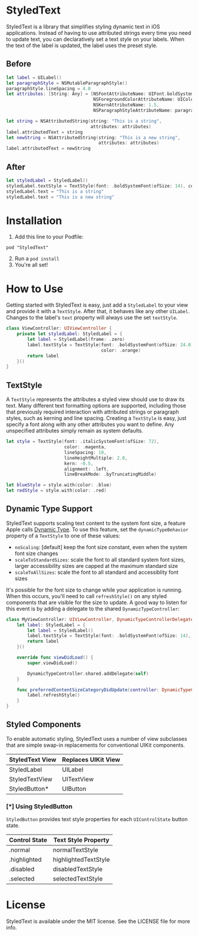 # StyledText
StyledText is a library that simplifies styling dynamic text in iOS applications.  Instead of having to use attributed strings every time you need to update text, you can declaratively set a text style on your labels.  When the text of the label is updated, the label uses the preset style.

## Before

``` swift
let label = UILabel()
let paragraphStyle = NSMutableParagraphStyle()
paragraphStyle.lineSpacing = 4.0
let attributes: [String: Any] = [NSFontAttributeName: UIFont.boldSystemFont(ofSize: 14),
                                 NSForegroundColorAttributeName: UIColor.blue,
                                 NSKernAttributeName: 1.5,
                                 NSParagraphStyleAttributeName: paragraphStyle]

let string = NSAttributedString(string: "This is a string",
                                attributes: attributes)
label.attributedText = string
let newString = NSAttributedString(string: "This is a new string",
                                   attributes: attributes)
label.attributedText = newString
```

## After

``` swift
let styledLabel = StyledLabel()
styledLabel.textStyle = TextStyle(font: .boldSystemFont(ofSize: 14), color: .blue, lineSpacing: 4.0, kern: 1.5)
styledLabel.text = "This is a string"
styledLabel.text = "This is a new string"
```

# Installation

1. Add this line to your Podfile:

```
pod "StyledText"
```

2. Run a `pod install`
3. You're all set!

# How to Use

Getting started with StyledText is easy, just add a `StyledLabel` to your view and provide it with a `TextStyle`.  After that, it behaves like any other `UILabel`.  Changes to the label's `text` property will always use the set `textStyle`.

``` swift
class ViewController: UIViewController {
    private let styledLabel: StyledLabel = {
        let label = StyledLabel(frame: .zero)
        label.textStyle = TextStyle(font: .boldSystemFont(ofSize: 24.0),
                                    color: .orange)
        return label
    }()
}
```

## TextStyle

A `TextStyle` represents the attributes a styled view should use to draw its text.  Many different text formatting options are supported, including those that previously required interaction with attributed strings or paragraph styles, such as kerning and line spacing.  Creating a `TextStyle` is easy, just specify a font along with any other attributes you want to define.  Any unspecified attributes simply remain as system defaults.

``` swift
let style = TextStyle(font: .italicSystemFont(ofSize: 72),
                      color: .magenta,
                      lineSpacing: 10,
                      lineHeightMultiple: 2.0,
                      kern: -0.5,
                      alignment: .left,
                      lineBreakMode: .byTruncatingMiddle)

let blueStyle = style.with(color: .blue)
let redStyle = style.with(color: .red)
```

## Dynamic Type Support

StyledText supports scaling text content to the system font size, a feature Apple calls [Dynamic Type](https://useyourloaf.com/blog/supporting-dynamic-type/).  To use this feature, set the `dynamicTypeBehavior` property of a `TextStyle` to one of these values:

* `noScaling`: [default] keep the font size constant, even when the system font size changes
* `scaleToStandardSizes`: scale the font to all standard system font sizes, larger accessibility sizes are capped at the maximum standard size
* `scaleToAllSizes`: scale the font to all standard and accessiblity font sizes

It's possible for the font size to change while your application is running.  When this occurs, you'll need to call `refreshStyle()` on any styled components that are visible for the size to update.  A good way to listen for this event is by adding a delegate to the shared `DynamicTypeController`:

```swift
class MyViewController: UIViewController, DynamicTypeControllerDelegate {
    let label: StyledLabel = {
        let label = StyledLabel()
        label.textStyle = TextStyle(font: .boldSystemFont(ofSize: 14), color: .black, dynamicTypeBehavior: .scaleToStandardSizes)
        return label
    }()

    override func viewDidLoad() {
        super.viewDidLoad()

        DynamicTypeController.shared.addDelegate(self)
    }

    func preferredContentSizeCategoryDidUpdate(controller: DynamicTypeController, newCategory: UIContentSizeCategory){
        label.refreshStyle()
    }
}
```

## Styled Components

To enable automatic styling, StyledText uses a number of view subclasses that are simple swap-in replacements for conventional UIKit components.

| StyledText View | Replaces UIKit View |
| --------------- | ------------------- |
| StyledLabel     | UILabel             |
| StyledTextView  | UITextView          |
| StyledButton*   | UIButton            |

### [*] Using StyledButton

`StyledButton` provides text style properties for each `UIControlState` button state.

| Control State | Text Style Property  |
| ------------- | -------------------- |
| .normal       | normalTextStyle      |
| .highlighted  | highlightedTextStyle |
| .disabled     | disabledTextStyle    |
| .selected     | selectedTextStyle    |

# License

StyledText is available under the MIT license. See the LICENSE file for more info.
